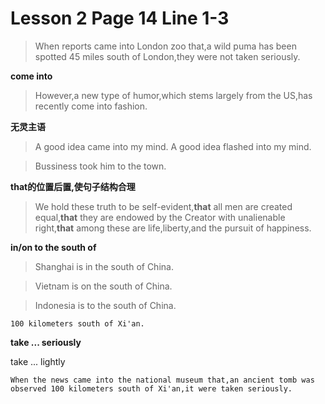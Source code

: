 # Lesson 2 Page 14 Line 1-3

>When reports came into London zoo that,a wild puma has been spotted 45 miles south of London,they were not taken seriously.

**come into**

>However,a new type of humor,which stems largely from the US,has recently come into fashion.

**无灵主语**

>A good idea came into my mind.
>A good idea flashed into my mind.

>Bussiness took him to the town.


**that的位置后置,使句子结构合理**
>We hold these truth to be self-evident,**that** all men are created equal,**that** they are endowed by the Creator with unalienable right,**that** among these are life,liberty,and the pursuit of happiness.


**in/on to the south of**

>Shanghai is in the south of China.

>Vietnam is on the south of China.

>Indonesia is to the south of China.

```100 kilometers south of Xi'an.```

**take ... seriously**

take ... lightly

```When the news came into the national museum that,an ancient tomb was observed 100 kilometers south of Xi'an,it were taken seriously.```




